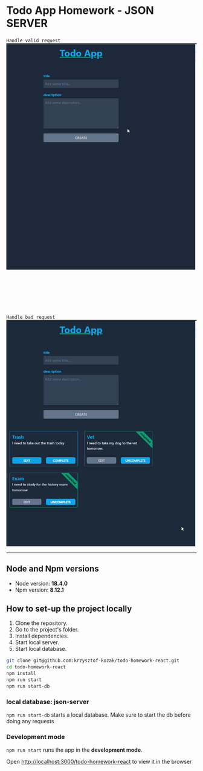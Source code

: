 # Todo App Homework - JSON SERVER

`Handle valid request`
![preview gif](/public/demo_good_post.gif)

<br>
<br>
<br>
<br>
<br>

`Handle bad request`
![preview gif](/public/demo_bad_post.gif)

---

## Node and Npm versions

- Node version: **18.4.0**
- Npm version: **8.12.1**

## How to set-up the project locally

1. Clone the repository.
2. Go to the project's folder.
3. Install dependencies.
4. Start local server.
5. Start local database.

```sh
git clone git@github.com:krzysztof-kozak/todo-homework-react.git
cd todo-homework-react
npm install
npm run start
npm run start-db
```

### local database: json-server

`npm run start-db` starts a local database.
Make sure to start the db before doing any requests

### Development mode

`npm run start` runs the app in the **development mode**.

Open [http://localhost:3000/todo-homework-react](http://localhost:3000/todo-homework-react) to view it in the browser
